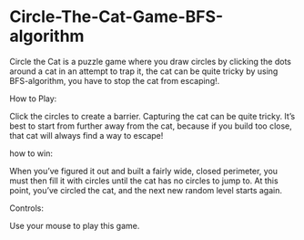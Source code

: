 # Circle-The-Cat-Game-BFS-algorithm
Circle the Cat is a puzzle game where you draw circles by clicking the dots around a cat in an attempt to trap it,  the cat can be quite tricky by using BFS-algorithm, you have to stop the cat from escaping!.

How to Play:

Click the circles to create a barrier. Capturing the cat can be quite tricky. It’s best to start from further away from the cat, because if you build too close, that cat will always find a way to escape!

how to win:

When you’ve figured it out and built a fairly wide, closed perimeter, you must then fill it with circles until the cat has no circles to jump to. At this point, you’ve circled the cat, and the next new random level starts again.

Controls:

Use your mouse to play this game.
